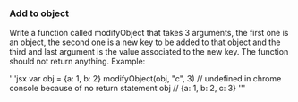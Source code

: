 ### Add to object

Write a function called modifyObject that takes 3 arguments, the first one is an object, the second one is a new key to be added to that object and the third and last argument is the value associated to the new key.
The function should not return anything. Example:


'''jsx
var obj = {a: 1, b: 2}
modifyObject(obj, "c", 3) // undefined in chrome console because of no return statement
obj // {a: 1, b: 2, c: 3}
'''
